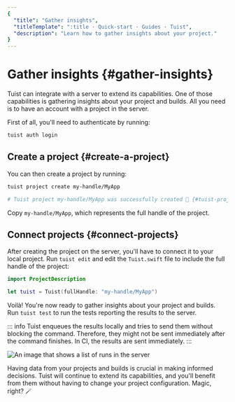 ```yaml
---
{
  "title": "Gather insights",
  "titleTemplate": ":title · Quick-start · Guides · Tuist",
  "description": "Learn how to gather insights about your project."
}
---
```

# Gather insights {#gather-insights}

Tuist can integrate with a server to extend its capabilities. One of those
capabilities is gathering insights about your project and builds. All you need
is to have an account with a project in the server.

First of all, you'll need to authenticate by running:

```bash
tuist auth login
```

## Create a project {#create-a-project}

You can then create a project by running:

```bash
tuist project create my-handle/MyApp

# Tuist project my-handle/MyApp was successfully created 🎉 {#tuist-project-myhandlemyapp-was-successfully-created-}
```

Copy `my-handle/MyApp`, which represents the full handle of the project.

## Connect projects {#connect-projects}

After creating the project on the server, you'll have to connect it to your
local project. Run `tuist edit` and edit the `Tuist.swift` file to include the
full handle of the project:

```swift
import ProjectDescription

let tuist = Tuist(fullHandle: "my-handle/MyApp")
```

Voilà! You're now ready to gather insights about your project and builds. Run
`tuist test` to run the tests reporting the results to the server.

::: info Tuist enqueues the results locally and tries to send them without
blocking the command. Therefore, they might not be sent immediately after the
command finishes. In CI, the results are sent immediately.
:::


![An image that shows a list of runs in the
server](/images/guides/quick-start/runs.png)

Having data from your projects and builds is crucial in making informed
decisions. Tuist will continue to extend its capabilities, and you'll benefit
from them without having to change your project configuration. Magic, right? 🪄
